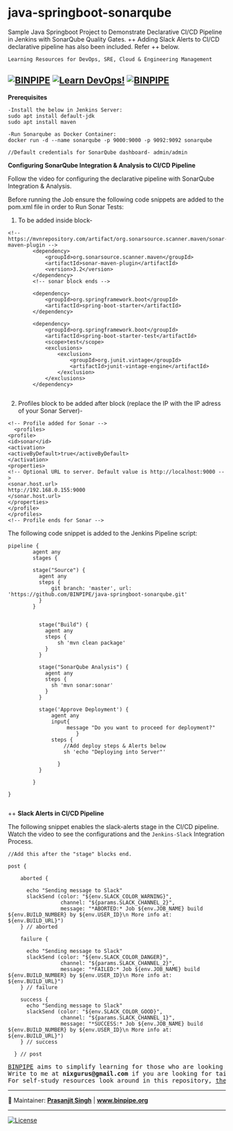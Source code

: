 # java-springboot-sonarqube
Sample Java Springboot Project to Demonstrate Declarative CI/CD Pipeline in Jenkins with SonarQube Quality Gates. 
++ Adding Slack Alerts to CI/CD declarative pipeline has also been included. Refer ++ below.
 





 










`Learning Resources for DevOps, SRE, Cloud & Engineering Management`

[![BINPIPE](https://img.shields.io/badge/BINPIPE-YouTube-red)](https://www.youtube.com/channel/UCPTgt4Wo0MAnuzNEEZlk90A)
[![Learn DevOps!](https://img.shields.io/badge/BINPIPE-Learn--DevOps-orange)](https://github.com/BINPIPE/resources/blob/master/devops-lesson-plans.md)
[![BINPIPE](https://img.shields.io/badge/Live--Classroom-blue)](https://forms.gle/tDJxDyj2nJyfsgsk7)
---

**Prerequisites**
```
-Install the below in Jenkins Server:
sudo apt install default-jdk
sudo apt install maven

-Run Sonarqube as Docker Container:
docker run -d --name sonarqube -p 9000:9000 -p 9092:9092 sonarqube

//Default credentials for SonarQube dashboard- admin/admin
```

**Configuring SonarQube Integration & Analysis to CI/CD Pipeline**

Follow the video for configuring the declarative pipeline with SonarQube Integration & Analysis.


Before running the Job ensure the following code snippets are added to the pom.xml file in order to Run Sonar Tests:

1. To be added inside <dependencies> block-


```
<!-- https://mvnrepository.com/artifact/org.sonarsource.scanner.maven/sonar-maven-plugin -->
		<dependency>
			<groupId>org.sonarsource.scanner.maven</groupId>
			<artifactId>sonar-maven-plugin</artifactId>
			<version>3.2</version>
		</dependency>
		<!-- sonar block ends -->
		
		<dependency>
			<groupId>org.springframework.boot</groupId>
			<artifactId>spring-boot-starter</artifactId>
		</dependency>

		<dependency>
			<groupId>org.springframework.boot</groupId>
			<artifactId>spring-boot-starter-test</artifactId>
			<scope>test</scope>
			<exclusions>
				<exclusion>
					<groupId>org.junit.vintage</groupId>
					<artifactId>junit-vintage-engine</artifactId>
				</exclusion>
			</exclusions>
		</dependency>
                
  ```
  2. Profiles block to be added after </dependencies> block (replace the IP with the IP adress of your Sonar Server)-
  
  ```
  <!-- Profile added for Sonar -->
	<profiles>
<profile>
<id>sonar</id>
<activation>
<activeByDefault>true</activeByDefault>
</activation>
<properties>
<!-- Optional URL to server. Default value is http://localhost:9000 -->
<sonar.host.url>
http://192.168.0.155:9000
</sonar.host.url>
</properties>
</profile>
</profiles>
<!-- Profile ends for Sonar -->
  ```
  
  


The following code snippet is added to the Jenkins Pipeline script:


```
pipeline {
        agent any
        stages {

        stage("Source") {
          agent any
          steps {
              git branch: 'master', url: 'https://github.com/BINPIPE/java-springboot-sonarqube.git'
          }
        }

        
          stage("Build") {
            agent any
            steps {
                sh 'mvn clean package'
            }
          }

          stage("SonarQube Analysis") {
            agent any  
            steps {
              sh 'mvn sonar:sonar'
            }
          }

          stage('Approve Deployment') {
              agent any
              input{
                   message "Do you want to proceed for deployment?"
                      }
              steps {
                  //Add deploy steps & Alerts below
                  sh 'echo "Deploying into Server"' 

                }
          } 
          
        }
        
}


```





++ **Slack Alerts in CI/CD Pipeline**

The following snippet enables the slack-alerts stage in the CI/CD pipeline. 
Watch the video to see the configurations and the `Jenkins-Slack` Integration Process.

```
//Add this after the "stage" blocks end.

post {

    aborted {

      echo "Sending message to Slack"
      slackSend (color: "${env.SLACK_COLOR_WARNING}",
                 channel: "${params.SLACK_CHANNEL_2}",
                 message: "*ABORTED:* Job ${env.JOB_NAME} build ${env.BUILD_NUMBER} by ${env.USER_ID}\n More info at: ${env.BUILD_URL}")
    } // aborted

    failure {

      echo "Sending message to Slack"
      slackSend (color: "${env.SLACK_COLOR_DANGER}",
                 channel: "${params.SLACK_CHANNEL_2}",
                 message: "*FAILED:* Job ${env.JOB_NAME} build ${env.BUILD_NUMBER} by ${env.USER_ID}\n More info at: ${env.BUILD_URL}")
    } // failure

    success {
      echo "Sending message to Slack"
      slackSend (color: "${env.SLACK_COLOR_GOOD}",
                 channel: "${params.SLACK_CHANNEL_1}",
                 message: "*SUCCESS:* Job ${env.JOB_NAME} build ${env.BUILD_NUMBER} by ${env.USER_ID}\n More info at: ${env.BUILD_URL}")
    } // success

  } // post

```


<pre>
<a href="https://www.binpipe.org">BINPIPE</a> aims to simplify learning for those who are looking to make a foothold in the industry.
Write to me at <b>nixgurus@gmail.com</b> if you are looking for tailor-made training sessions.
For self-study resources look around in this repository, <a href="https://www.binpipe.org/">the Binpipe Blog</a> and <a href="https://www.youtube.com/channel/UCPTgt4Wo0MAnuzNEEZlk90A">Youtube Channel</a>.
</pre>

___
:ledger: Maintainer: **[Prasanjit Singh](https://www.linkedin.com/in/prasanjit-singh)** | **www.binpipe.org**
___

[![License](https://img.shields.io/badge/License-Apache%202.0-blue.svg)](https://opensource.org/licenses/Apache-2.0)

